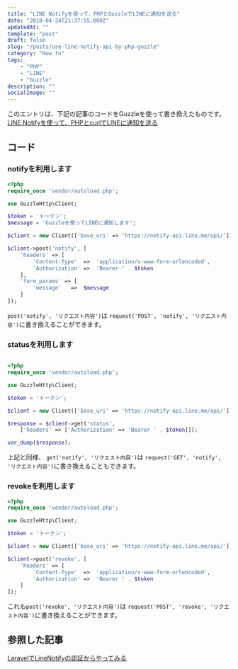 ```yaml
---
title: "LINE Notifyを使って、PHPとGuzzleでLINEに通知を送る"
date: "2018-04-24T21:37:55.000Z"
updatedAt: ""
template: "post"
draft: false
slug: "/posts/use-line-notify-api-by-php-guzzle"
category: "How to"
tags:
    - "PHP"
    - "LINE"
    - "Guzzle"
description: ""
socialImage: ""
---
```


このエントリは、下記の記事のコードをGuzzleを使って書き換えたものです。
[LINE Notifyを使って、PHPとcurlでLINEに通知を送る](/posts/use-line-notify-api-by-php-curl)

## コード
### notifyを利用します

```php
<?php
require_once 'vendor/autoload.php';

use GuzzleHttp\Client;

$token = 'トークン';
$message = 'Guzzleを使ってLINEに通知します';

$client = new Client(['base_uri' => 'https://notify-api.line.me/api/']);

$client->post('notify', [
	'headers' => [
		'Content-Type'	=>	'application/x-www-form-urlencoded',
		'Authorization'	=>	'Bearer ' . $token
	],
	'form_params' => [
		'message'	=>	$message
	]
]);
```
`post('notify', 'リクエスト内容')`は
`request('POST', 'notify', 'リクエスト内容')`に書き換えることができます。

### statusを利用します
```php

<?php
require_once 'vendor/autoload.php';

use GuzzleHttp\Client;

$token = 'トークン';

$client = new Client(['base_uri' => 'https://notify-api.line.me/api/']);

$response = $client->get('status',
	['headers' => ['Authorization' => 'Bearer ' . $token]]);

var_dump($response);
```

上記と同様、
`get('notify', 'リクエスト内容')`は
`request('GET', 'notify', 'リクエスト内容')`に書き換えることもできます。

### revokeを利用します
```php
<?php
require_once 'vendor/autoload.php';

use GuzzleHttp\Client;

$token = 'トークン';

$client = new Client(['base_uri' => 'https://notify-api.line.me/api/']);

$client->post('revoke', [
	'headers' => [
		'Content-Type'	=>	'application/x-www-form-urlencoded',
		'Authorization'	=>	'Bearer ' . $token
	]
]);
```
これも`post('revoke', 'リクエスト内容')`は
`request('POST', 'revoke', 'リクエスト内容')`に書き換えることができます。

## 参照した記事
[LaravelでLineNotifyの認証からやってみる](https://qiita.com/ichikawa_0829/items/9330fb73648bae91bea7)
